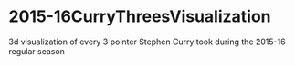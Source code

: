 # 2015-16CurryThreesVisualization
3d visualization of every 3 pointer Stephen Curry took during the 2015-16 regular season
